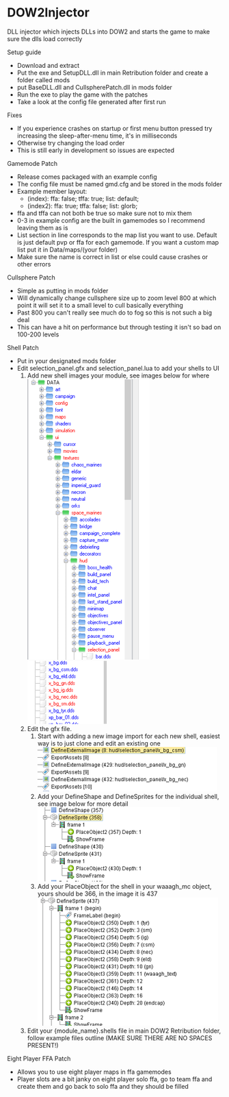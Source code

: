 # DOW2Injector
DLL injector which injects DLLs into DOW2 and starts the game to make sure the dlls load correctly

Setup guide
- Download and extract
- Put the exe and SetupDLL.dll in main Retribution folder and create a folder called mods
- put BaseDLL.dll and CullspherePatch.dll in mods folder
- Run the exe to play the game with the patches
- Take a look at the config file generated after first run

Fixes
- If you experience crashes on startup or first menu button pressed try increasing the sleep-after-menu time, it's in milliseconds
- Otherwise try changing the load order
- This is still early in development so issues are expected


Gamemode Patch
- Release comes packaged with an example config
- The config file must be named gmd.cfg and be stored in the mods folder
- Example member layout:
  - (index): ffa: false; tffa: true; list: default;
  - (index2): ffa: true; tffa: false; list: glorb;
- ffa and tffa can not both be true so make sure not to mix them
- 0-3 in example config are the built in gamemodes so I recommend leaving them as is
- List section in line corresponds to the map list you want to use. Default is just default pvp or ffa for each gamemode. If you want a custom map list put it in Data/maps/(your folder)
- Make sure the name is correct in list or else could cause crashes or other errors

Cullsphere Patch
- Simple as putting in mods folder
- Will dynamically change cullsphere size up to zoom level 800 at which point it will set it to a small level to cull basically everything
- Past 800 you can't really see much do to fog so this is not such a big deal
- This can have a hit on performance but through testing it isn't so bad on 100-200 levels

Shell Patch
- Put in your designated mods folder
- Edit selection_panel.gfx and selection_panel.lua to add your shells to UI
    1. Add new shell images your module, see images below for where <br />
       ![alt text](https://github.com/Bruiserjoe/DOW2Injector/blob/main/Capture1.PNG?raw=true)
       ![alt text](https://github.com/Bruiserjoe/DOW2Injector/blob/main/Capture2.PNG?raw=true)
    3. Edit the gfx file.
         1. Start with adding a new image import for each new shell, easiest way is to just clone and edit an existing one <br />
            ![alt text](https://github.com/Bruiserjoe/DOW2Injector/blob/main/Capture3.PNG?raw=true)
         2. Add your DefineShape and DefineSprites for the individual shell, see image below for more detail <br />
            ![alt text](https://github.com/Bruiserjoe/DOW2Injector/blob/main/Capture4.PNG?raw=true)
         3. Add your PlaceObject for the shell in your waaagh_mc object, yours should be 366, in the image it is 437 <br />
            ![alt text](https://github.com/Bruiserjoe/DOW2Injector/blob/main/Capture5.PNG?raw=true)
    4. Edit your {module_name}.shells file in main DOW2 Retribution folder, follow example files outline (MAKE SURE THERE ARE NO SPACES PRESENT!)

Eight Player FFA Patch
- Allows you to use eight player maps in ffa gamemodes
- Player slots are a bit janky on eight player solo ffa, go to team ffa and create them and go back to solo ffa and they should be filled


